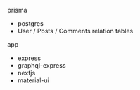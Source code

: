 prisma
  - postgres
  - User / Posts / Comments relation tables


app
  - express
  - graphql-express
  - nextjs
  - material-ui